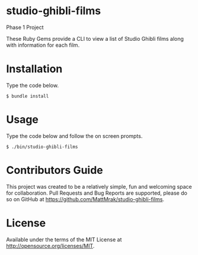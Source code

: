 # studio-ghibli-films
Phase 1 Project

These Ruby Gems provide a CLI to view a list of Studio Ghibli films along with information for each film.

# Installation
Type the code below.

    $ bundle install

# Usage
Type the code below and follow the on screen prompts.

    $ ./bin/studio-ghibli-films

# Contributors Guide
This project was created to be a relatively simple, fun and welcoming space for collaboration. Pull Requests and Bug Reports are supported, please do so on GitHub at https://github.com/MattMrak/studio-ghibli-films. 

# License
Available under the terms of the MIT License at http://opensource.org/licenses/MIT.
